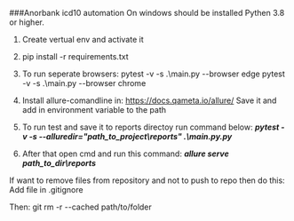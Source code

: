 ###Anorbank icd10 automation
On windows should be installed Pythen 3.8 or higher.

1. Create vertual env and activate it

2. pip install -r requirements.txt

3. To run seperate browsers:
pytest -v -s .\main.py  --browser edge
pytest -v -s .\main.py  --browser chrome

4. Install allure-comandline in: https://docs.qameta.io/allure/
    Save it and add in environment variable to the path

5. To run test and save it to reports directoy run command below:
   ***pytest -v -s --alluredir="path_to_project\reports" .\main.py.py***
   
6. After that open cmd and run this command:
***allure serve path_to_dir\reports***

If want to remove files from repository and not to push to repo then do this:
Add file in .gitignore

Then:
 git rm -r --cached path/to/folder